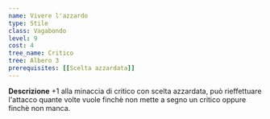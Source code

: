 ```yaml
---
name: Vivere l'azzardo
type: Stile
class: Vagabondo
level: 9
cost: 4
tree_name: Critico
tree: Albero 3
prerequisites: [[Scelta azzardata]]
---
```


**Descrizione**
+1 alla minaccia di critico con scelta azzardata, può rieffettuare l'attacco quante volte vuole finchè non mette a segno un critico oppure finchè non manca.